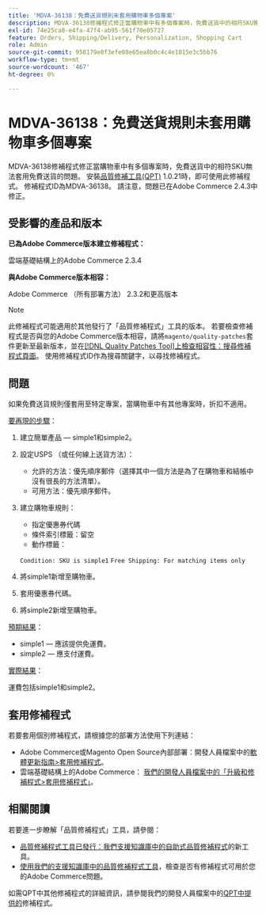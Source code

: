```yaml
---
title: 'MDVA-36138：免費送貨規則未套用購物車多個專案'
description: MDVA-36138修補程式修正當購物車中有多個專案時，免費送貨中的相符SKU無法套用免費送貨的問題。 安裝[Quality Patches Tool (QPT)](/help/announcements/adobe-commerce-announcements/magento-quality-patches-released-new-tool-to-self-serve-quality-patches.md) 1.0.21後，即可使用此修補程式。 修補程式ID為MDVA-36138。 請注意，問題已在Adobe Commerce 2.4.3中修正。
exl-id: 74e25ca8-e4fa-47f4-ab95-561f70e05727
feature: Orders, Shipping/Delivery, Personalization, Shopping Cart
role: Admin
source-git-commit: 958179e0f3efe08e65ea8b0c4c4e1015e3c5bb76
workflow-type: tm+mt
source-wordcount: '467'
ht-degree: 0%

---
```


# MDVA-36138：免費送貨規則未套用購物車多個專案

MDVA-36138修補程式修正當購物車中有多個專案時，免費送貨中的相符SKU無法套用免費送貨的問題。 安裝[品質修補工具(QPT)](/help/announcements/adobe-commerce-announcements/magento-quality-patches-released-new-tool-to-self-serve-quality-patches.md) 1.0.21時，即可使用此修補程式。 修補程式ID為MDVA-36138。 請注意，問題已在Adobe Commerce 2.4.3中修正。

## 受影響的產品和版本

**已為Adobe Commerce版本建立修補程式：**

雲端基礎結構上的Adobe Commerce 2.3.4

**與Adobe Commerce版本相容：**

Adobe Commerce （所有部署方法） 2.3.2和更高版本

>[!NOTE]
>
>此修補程式可能適用於其他發行了「品質修補程式」工具的版本。 若要檢查修補程式是否與您的Adobe Commerce版本相容，請將`magento/quality-patches`套件更新至最新版本，並在[[!DNL Quality Patches Tool]上檢查相容性：搜尋修補程式頁面](https://devdocs.magento.com/quality-patches/tool.html#patch-grid)。 使用修補程式ID作為搜尋關鍵字，以尋找修補程式。

## 問題

如果免費送貨規則僅套用至特定專案，當購物車中有其他專案時，折扣不適用。

<u>要再現的步驟</u>：

1. 建立簡單產品 — simple1和simple2。
1. 設定USPS （或任何線上送貨方法）：

   * 允許的方法：優先順序郵件（選擇其中一個方法是為了在購物車和結帳中沒有很長的方法清單）。
   * 可用方法：優先順序郵件。

1. 建立購物車規則：

   * 指定優惠券代碼
   * 條件索引標籤：留空
   * 動作標籤：

   `Condition: SKU is simple1`
   `Free Shipping: For matching items only`

1. 將simple1新增至購物車。
1. 套用優惠券代碼。
1. 將simple2新增至購物車。

<u>預期結果</u>：

* simple1 — 應該提供免運費。
* simple2 — 應支付運費。

<u>實際結果</u>：

運費包括simple1和simple2。

## 套用修補程式

若要套用個別修補程式，請根據您的部署方法使用下列連結：

* Adobe Commerce或Magento Open Source內部部署：開發人員檔案中的[軟體更新指南>套用修補程式](https://devdocs.magento.com/guides/v2.4/comp-mgr/patching/mqp.html)。
* 雲端基礎結構上的Adobe Commerce： [我們的開發人員檔案中的「升級和修補程式>套用修補程式」](https://devdocs.magento.com/cloud/project/project-patch.html)。

## 相關閱讀

若要進一步瞭解「品質修補程式」工具，請參閱：

* [品質修補程式工具已發行：我們支援知識庫中的自助式品質修補程式](/help/announcements/adobe-commerce-announcements/magento-quality-patches-released-new-tool-to-self-serve-quality-patches.md)的新工具。
* [使用我們的支援知識庫中的品質修補程式工具](/help/support-tools/patches-available-in-qpt-tool/check-patch-for-magento-issue-with-magento-quality-patches.md)，檢查是否有修補程式可用於您的Adobe Commerce問題。

如需QPT中其他修補程式的詳細資訊，請參閱我們的開發人員檔案中的[QPT中提供的](https://devdocs.magento.com/quality-patches/tool.html#patch-grid)修補程式。
